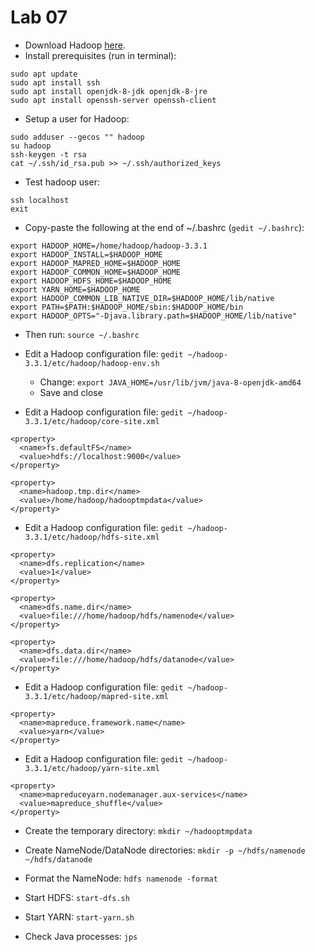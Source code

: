 # Lab 07

   * Download Hadoop [here](https://dlcdn.apache.org/hadoop/common/hadoop-3.3.1/hadoop-3.3.1.tar.gz).
   * Install prerequisites (run in terminal):

```
sudo apt update
sudo apt install ssh
sudo apt install openjdk-8-jdk openjdk-8-jre
sudo apt install openssh-server openssh-client
```

   * Setup a user for Hadoop:

```
sudo adduser --gecos "" hadoop
su hadoop
ssh-keygen -t rsa
cat ~/.ssh/id_rsa.pub >> ~/.ssh/authorized_keys
```

   * Test hadoop user:

```
ssh localhost
exit
```

   * Copy-paste the following at the end of ~/.bashrc (`gedit ~/.bashrc`):

```
export HADOOP_HOME=/home/hadoop/hadoop-3.3.1
export HADOOP_INSTALL=$HADOOP_HOME
export HADOOP_MAPRED_HOME=$HADOOP_HOME
export HADOOP_COMMON_HOME=$HADOOP_HOME
export HADOOP_HDFS_HOME=$HADOOP_HOME
export YARN_HOME=$HADOOP_HOME
export HADOOP_COMMON_LIB_NATIVE_DIR=$HADOOP_HOME/lib/native
export PATH=$PATH:$HADOOP_HOME/sbin:$HADOOP_HOME/bin
export HADOOP_OPTS="-Djava.library.path=$HADOOP_HOME/lib/native"
```

   * Then run: `source ~/.bashrc`

   * Edit a Hadoop configuration file: `gedit ~/hadoop-3.3.1/etc/hadoop/hadoop-env.sh`

       * Change: `export JAVA_HOME=/usr/lib/jvm/java-8-openjdk-amd64` 
       * Save and close

   * Edit a Hadoop configuration file: `gedit ~/hadoop-3.3.1/etc/hadoop/core-site.xml`

```
<property>
  <name>fs.defaultFS</name>
  <value>hdfs://localhost:9000</value>
</property>

<property>
  <name>hadoop.tmp.dir</name>
  <value>/home/hadoop/hadooptmpdata</value>
</property>
```
   * Edit a Hadoop configuration file: `gedit ~/hadoop-3.3.1/etc/hadoop/hdfs-site.xml`

```
<property>
  <name>dfs.replication</name>
  <value>1</value>
</property>

<property>
  <name>dfs.name.dir</name>
  <value>file:///home/hadoop/hdfs/namenode</value>
</property>

<property>
  <name>dfs.data.dir</name>
  <value>file:///home/hadoop/hdfs/datanode</value>
</property>

```

   * Edit a Hadoop configuration file: `gedit ~/hadoop-3.3.1/etc/hadoop/mapred-site.xml`

```
<property>
  <name>mapreduce.framework.name</name>
  <value>yarn</value>
</property>
```

   * Edit a Hadoop configuration file: `gedit ~/hadoop-3.3.1/etc/hadoop/yarn-site.xml`

```
<property>
  <name>mapreduceyarn.nodemanager.aux-services</name>
  <value>mapreduce_shuffle</value>
</property>
```

   * Create the temporary directory: `mkdir ~/hadooptmpdata`
   * Create NameNode/DataNode directories: `mkdir -p ~/hdfs/namenode ~/hdfs/datanode`

   * Format the NameNode: `hdfs namenode -format`
   * Start HDFS: `start-dfs.sh`
   * Start YARN: `start-yarn.sh`
   * Check Java processes: `jps`

